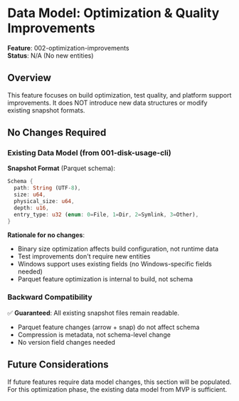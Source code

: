 # Data Model: Optimization & Quality Improvements

**Feature**: 002-optimization-improvements  
**Status**: N/A (No new entities)

## Overview

This feature focuses on build optimization, test quality, and platform support improvements. It does NOT introduce new data structures or modify existing snapshot formats.

## No Changes Required

### Existing Data Model (from 001-disk-usage-cli)

**Snapshot Format** (Parquet schema):
```rust
Schema {
  path: String (UTF-8),
  size: u64,
  physical_size: u64,
  depth: u16,
  entry_type: u32 (enum: 0=File, 1=Dir, 2=Symlink, 3=Other),
}
```

**Rationale for no changes**:
- Binary size optimization affects build configuration, not runtime data
- Test improvements don't require new entities
- Windows support uses existing fields (no Windows-specific fields needed)
- Parquet feature optimization is internal to build, not schema

### Backward Compatibility

✅ **Guaranteed**: All existing snapshot files remain readable.

- Parquet feature changes (arrow + snap) do not affect schema
- Compression is metadata, not schema-level change
- No version field changes needed

## Future Considerations

If future features require data model changes, this section will be populated. For this optimization phase, the existing data model from MVP is sufficient.

